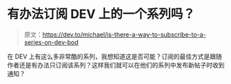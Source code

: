# 有办法订阅 DEV 上的一个系列吗？

> 原文：<https://dev.to/michael/is-there-a-way-to-subscribe-to-a-series-on-dev-bod>

在 DEV 上有这么多非常酷的系列，我想知道这是否可能？订阅的最佳方式是跟随作者还是有办法只订阅该系列？这样我们就可以在他们的系列中发布新帖子时收到通知？